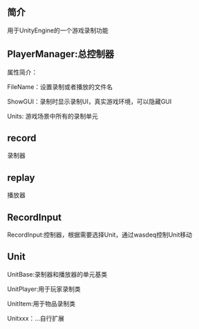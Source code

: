 ## 简介

用于UnityEngine的一个游戏录制功能

## PlayerManager:总控制器

属性简介：

FileName：设置录制或者播放的文件名

ShowGUI：录制时显示录制UI，真实游戏环境，可以隐藏GUI

Units: 游戏场景中所有的录制单元

## record
录制器
## replay
播放器
## RecordInput
RecordInput:控制器，根据需要选择Unit，通过wasdeq控制Unit移动

## Unit

UnitBase:录制器和播放器的单元基类

UnitPlayer:用于玩家录制类

UnitItem:用于物品录制类

Unitxxx：...自行扩展
